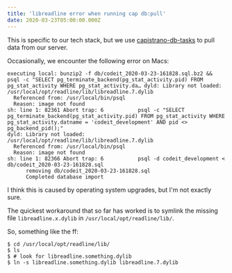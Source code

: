 ```yaml
---
title: 'libreadline error when running cap db:pull'
date: 2020-03-23T05:00:00.000Z
---
```

This is specific to our tech stack, but we use [capistrano-db-tasks](https://github.com/rystraum/capistrano-db-tasks) to pull data from our server.

Occasionally, we encounter the following error on Macs:

```
executing local: bunzip2 -f db/codeit_2020-03-23-161828.sql.bz2 &&  psql -c "SELECT pg_terminate_backend(pg_stat_activity.pid) FROM pg_stat_activity WHERE pg_stat_activity.da… dyld: Library not loaded: /usr/local/opt/readline/lib/libreadline.7.dylib
  Referenced from: /usr/local/bin/psql
  Reason: image not found
sh: line 1: 82361 Abort trap: 6           psql -c "SELECT pg_terminate_backend(pg_stat_activity.pid) FROM pg_stat_activity WHERE pg_stat_activity.datname = 'codeit_development' AND pid <> pg_backend_pid();"
dyld: Library not loaded: /usr/local/opt/readline/lib/libreadline.7.dylib
  Referenced from: /usr/local/bin/psql
  Reason: image not found
sh: line 1: 82366 Abort trap: 6           psql -d codeit_development < db/codeit_2020-03-23-161828.sql
      removing db/codeit_2020-03-23-161828.sql
      Completed database import
```

I think this is caused by operating system upgrades, but I'm not exactly sure.

The quickest workaround that so far has worked is to symlink the missing file `libreadline.x.dylib` in `/usr/local/opt/readline/lib/`.

So, something like the ff:
```
$ cd /usr/local/opt/readline/lib/
$ ls
$ # look for libreadline.something.dylib
$ ln -s libreadline.something.dylib libreadline.7.dylib
```